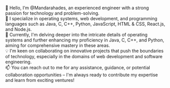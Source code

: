 👋 Hello, I’m @Mandarahades, an experienced engineer with a strong passion for technology and problem-solving.  
👀 I specialize in operating systems, web development, and programming languages such as Java, C, C++, Python, JavaScript, HTML & CSS, React.js, and Node.js.  
🌱 Currently, I'm delving deeper into the intricate details of operating systems and further enhancing my proficiency in Java, C, C++, and Python, aiming for comprehensive mastery in these areas.  
💡 I'm keen on collaborating on innovative projects that push the boundaries of technology, especially in the domains of web development and software engineering.  
📫 You can reach out to me for any assistance, guidance, or potential collaboration opportunities – I'm always ready to contribute my expertise and learn from exciting ventures!
<!---
Mandarahades/Mandarahades is a ✨ special ✨ repository because its `README.md` (this file) appears on your GitHub profile.
You can click the Preview link to take a look at your changes.
--->
